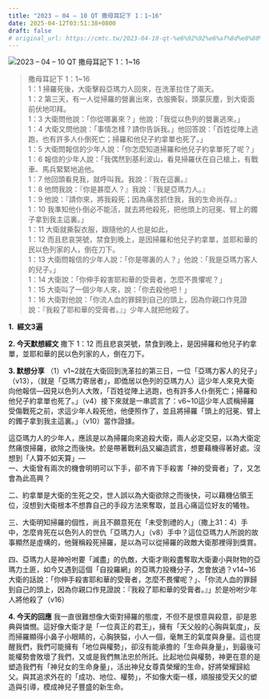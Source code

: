 ```yaml
---
title: "2023 – 04 – 10 QT 撒母耳記下 1：1~16"
date: 2025-04-12T03:51:38+0800
draft: false
# original_url: https://cmtc.tw/2023-04-10-qt-%e6%92%92%e6%af%8d%e8%80%b3%e8%a8%98%e4%b8%8b-1%ef%bc%9a116
---
```


![2023 – 04 – 10 QT 撒母耳記下 1：1\~16](/images/qt.jpg  "2023 – 04 – 10 QT 撒母耳記下 1：1\~16")

> 撒母耳記下 1：1\~16  
> 1：1 掃羅死後，大衛擊殺亞瑪力人回來，在洗革拉住了兩天。  
> 1：2 第三天，有一人從掃羅的營裏出來，衣服撕裂，頭蒙灰塵，到大衛面前伏地叩拜。  
> 1：3 大衛問他說：「你從哪裏來？」他說：「我從以色列的營裏逃來。」  
> 1：4 大衛又問他說：「事情怎樣？請你告訴我。」他回答說：「百姓從陣上逃跑，也有許多人仆倒死亡；掃羅和他兒子約拿單也死了。」  
> 1：5 大衛問報信的少年人說：「你怎麼知道掃羅和他兒子約拿單死了呢？」  
> 1：6 報信的少年人說：「我偶然到基利波山，看見掃羅伏在自己槍上，有戰車、馬兵緊緊地追他。  
> 1：7 他回頭看見我，就呼叫我。我說：『我在這裏。』  
> 1：8 他問我說：『你是甚麼人？』我說：『我是亞瑪力人。』  
> 1：9 他說：『請你來，將我殺死；因為痛苦抓住我，我的生命尚存。』  
> 1：10 我準知他仆倒必不能活，就去將他殺死，把他頭上的冠冕、臂上的鐲子拿到我主這裏。」  
> 1：11 大衛就撕裂衣服，跟隨他的人也是如此，  
> 1：12 而且悲哀哭號，禁食到晚上，是因掃羅和他兒子約拿單，並耶和華的民以色列家的人，倒在刀下。  
> 1：13 大衛問報信的少年人說：「你是哪裏的人？」他說：「我是亞瑪力客人的兒子。」  
> 1：14 大衛說：「你伸手殺害耶和華的受膏者，怎麼不畏懼呢？」  
> 1：15 大衛叫了一個少年人來，說：「你去殺他吧！」  
> 1：16 大衛對他說：「你流人血的罪歸到自己的頭上，因為你親口作見證說：『我殺了耶和華的受膏者。』」少年人就把他殺了。

**1.  經文3遍**

**2. 今天默想經文**
撒下 1：12 而且悲哀哭號，禁食到晚上，是因掃羅和他兒子約拿單，並耶和華的民以色列家的人，倒在刀下。

**3. 默想分享**
（1）v1\~2就在大衛回到洗革拉的第三日，一位「亞瑪力客人的兒子」（v13），（就是「亞瑪力寄居者」，即僑居以色列的亞瑪力人）這少年人來見大衛向他報信—因見以色列人大敗，「百姓從陣上逃跑，也有許多人仆倒死亡；掃羅和他兒子約拿單也死了。」（v4）接下來就是一串謊言了：v6\~10這少年人謊稱掃羅受傷戰死之前，求這少年人殺死他，他便照作了，並且將掃羅「頭上的冠冕、臂上的鐲子拿到我主這裏。」（v10）當作證據。

這亞瑪力人的少年人，應該是以為掃羅向來追殺大衛，兩人必定交惡，以為大衛定然痛恨掃羅，欲除之而後快。於是帶著戰利品又編造謊言，想要藉機得著好處。沒想到「人算不如天算」—  
一、大衛曾有兩次的機會明明可以下手，卻不肯下手殺害「神的受膏者」了，又怎會為此高興？

二、約拿單是大衛的生死之交，世人誤以為大衛欲除之而後快，可以藉機佔領王位，沒想到大衛根本不想靠自己的手段方法來奪取，並且心痛這位好友的犧牲。

三、大衛明知掃羅的個性，尚且不願意死在「未受割禮的人」（撒上31：4）手中，怎麼肯死在以色列人的世仇「亞瑪力人」（v8）手中？這位亞瑪力人所說的故事顯然是虛構的，他聲稱殺死掃羅，是以為可以從掃羅的政敵大衛那裡得到獎賞。

四、亞瑪力人是神吩咐要「滅盡」的仇敵，大衛才剛殺盡奪取大衛妻小與財物的亞瑪力土匪，如今又遇到這個「自投羅網」的亞瑪力投機分子，怎會放過？v14\~16 大衛的話說：「你伸手殺害耶和華的受膏者，怎麼不畏懼呢？」、「你流人血的罪歸到自己的頭上，因為你親口作見證說：『我殺了耶和華的受膏者。』」於是吩咐少年人將他殺了（v16）

**4. 今天的回應**
我一直很難想像大衛對掃羅的態度，不但不是恨意與殺意，卻是恩典與憐憫。這好像大衛才是「一位真正的君王」，擁有「天父般的心胸與氣度」，反而掃羅顯得小鼻子小眼睛的，心胸狹獈，小人一個，毫無王的氣度與身量。這也提醒我們，我們可能擁有「地位與權勢」，卻沒有能承擔的「生命與身量」，到最後可能權勢會敗壞了我們，又或是我們無法忠於所託。比起地位與權勢，神更在意的是塑造我們有「神兒女的生命身量」，活出神兒女尊貴榮耀的生命，好將榮耀歸給父。與其追求外在的「成功、地位、權勢」，不如像大衛一樣，順服接受天父的塑造與引導，模成神兒子豐盛的新生命。

